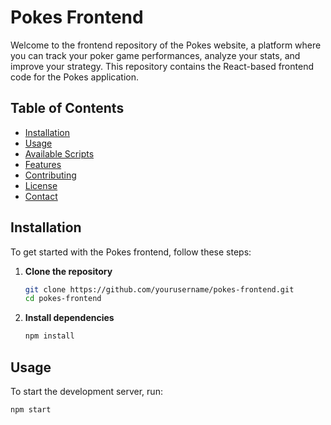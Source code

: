 # Pokes Frontend

Welcome to the frontend repository of the Pokes website, a platform where you can track your poker game performances, analyze your stats, and improve your strategy. This repository contains the React-based frontend code for the Pokes application.

## Table of Contents

- [Installation](#installation)
- [Usage](#usage)
- [Available Scripts](#available-scripts)
- [Features](#features)
- [Contributing](#contributing)
- [License](#license)
- [Contact](#contact)

## Installation

To get started with the Pokes frontend, follow these steps:

1. **Clone the repository**

    ```bash
    git clone https://github.com/yourusername/pokes-frontend.git
    cd pokes-frontend
    ```

2. **Install dependencies**

    ```bash
    npm install
    ```

## Usage

To start the development server, run:

```bash
npm start


